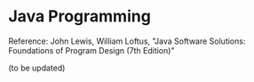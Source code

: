 Java Programming
========

Reference: John Lewis, William Loftus, "Java Software Solutions: Foundations of Program Design (7th Edition)" 

(to be updated)
